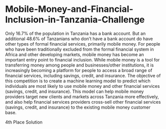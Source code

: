 # Mobile-Money-and-Financial-Inclusion-in-Tanzania-Challenge
Only 16.7% of the population in Tanzania has a bank account. But an additional 48.6% of Tanzanians who don’t have a bank account do have other types of formal financial services, primarily mobile money.  For people who have been traditionally excluded from the formal financial system in Africa and other developing markets, mobile money has become an important entry point to financial inclusion. While mobile money is a tool for transferring money among people and businesses/other institutions, it is increasingly becoming a platform for people to access a broad range of financial services, including savings, credit, and insurance.  The objective of this competition is to create a machine learning model to predict which individuals are most likely to use mobile money and other financial services (savings, credit, and insurance).  This model can help mobile money providers target new clients and markets across Tanzania more effectively, and also help financial services providers cross-sell other financial services (savings, credit, and insurance) to the existing mobile money customer base.

4th Place Solution

